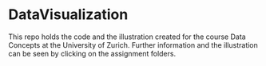 # DataVisualization
This repo holds the code and the illustration created for the course Data Concepts at the University of Zurich.
Further information and the illustration can be seen by clicking on the assignment folders.

